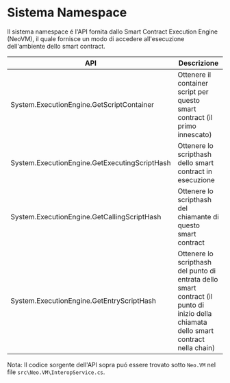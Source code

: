 # Sistema Namespace

Il sistema namespace é l'API fornita dallo Smart Contract Execution Engine (NeoVM), il quale fornisce un modo di accedere all'esecuzione dell'ambiente dello smart contract.

| API | Descrizione |
| ---------------------------------------- | -------------------------- |
| System.ExecutionEngine.GetScriptContainer | Ottenere il container script per questo smart contract (il primo innescato) |
| System.ExecutionEngine.GetExecutingScriptHash | Ottenere lo scripthash dello smart contract in esecuzione |
| System.ExecutionEngine.GetCallingScriptHash | Ottenere lo scripthash del chiamante di questo smart contract |
| System.ExecutionEngine.GetEntryScriptHash | Ottenere lo scripthash del punto di entrata dello smart contract (il punto di inizio della chiamata dello smart contract nella chain) |

Nota: Il codice sorgente dell'API sopra puó essere trovato sotto `Neo.VM` nel file `src\Neo.VM\InteropService.cs`.
